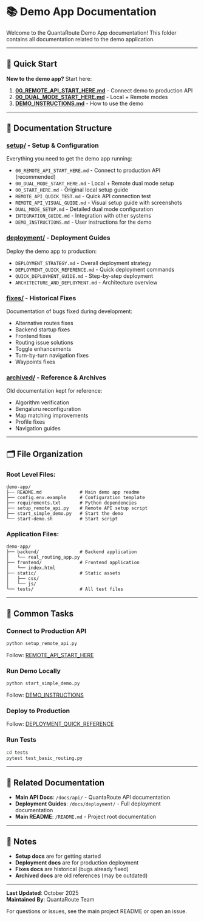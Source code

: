 # 📚 Demo App Documentation

Welcome to the QuantaRoute Demo App documentation! This folder contains all documentation related to the demo application.

---

## 🚀 Quick Start

**New to the demo app?** Start here:

1. **[00_REMOTE_API_START_HERE.md](setup/00_REMOTE_API_START_HERE.md)** - Connect demo to production API
2. **[00_DUAL_MODE_START_HERE.md](setup/00_DUAL_MODE_START_HERE.md)** - Local + Remote modes
3. **[DEMO_INSTRUCTIONS.md](setup/DEMO_INSTRUCTIONS.md)** - How to use the demo

---

## 📁 Documentation Structure

### **[setup/](setup/)** - Setup & Configuration
Everything you need to get the demo app running:
- `00_REMOTE_API_START_HERE.md` - Connect to production API (recommended)
- `00_DUAL_MODE_START_HERE.md` - Local + Remote dual mode setup
- `00_START_HERE.md` - Original local setup guide
- `REMOTE_API_QUICK_TEST.md` - Quick API connection test
- `REMOTE_API_VISUAL_GUIDE.md` - Visual setup guide with screenshots
- `DUAL_MODE_SETUP.md` - Detailed dual mode configuration
- `INTEGRATION_GUIDE.md` - Integration with other systems
- `DEMO_INSTRUCTIONS.md` - User instructions for the demo

### **[deployment/](deployment/)** - Deployment Guides
Deploy the demo app to production:
- `DEPLOYMENT_STRATEGY.md` - Overall deployment strategy
- `DEPLOYMENT_QUICK_REFERENCE.md` - Quick deployment commands
- `QUICK_DEPLOYMENT_GUIDE.md` - Step-by-step deployment
- `ARCHITECTURE_AND_DEPLOYMENT.md` - Architecture overview

### **[fixes/](fixes/)** - Historical Fixes
Documentation of bugs fixed during development:
- Alternative routes fixes
- Backend startup fixes
- Frontend fixes
- Routing issue solutions
- Toggle enhancements
- Turn-by-turn navigation fixes
- Waypoints fixes

### **[archived/](archived/)** - Reference & Archives
Old documentation kept for reference:
- Algorithm verification
- Bengaluru reconfiguration
- Map matching improvements
- Profile fixes
- Navigation guides

---

## 🗂️ File Organization

### **Root Level Files:**
```
demo-app/
├── README.md              # Main demo app readme
├── config.env.example     # Configuration template
├── requirements.txt       # Python dependencies
├── setup_remote_api.py    # Remote API setup script
├── start_simple_demo.py   # Start the demo
└── start-demo.sh          # Start script
```

### **Application Files:**
```
demo-app/
├── backend/               # Backend application
│   └── real_routing_app.py
├── frontend/              # Frontend application
│   └── index.html
├── static/                # Static assets
│   ├── css/
│   └── js/
└── tests/                 # All test files
```

---

## 🎯 Common Tasks

### **Connect to Production API**
```bash
python setup_remote_api.py
```
Follow: [REMOTE_API_START_HERE](setup/00_REMOTE_API_START_HERE.md)

### **Run Demo Locally**
```bash
python start_simple_demo.py
```
Follow: [DEMO_INSTRUCTIONS](setup/DEMO_INSTRUCTIONS.md)

### **Deploy to Production**
Follow: [DEPLOYMENT_QUICK_REFERENCE](deployment/DEPLOYMENT_QUICK_REFERENCE.md)

### **Run Tests**
```bash
cd tests
pytest test_basic_routing.py
```

---

## 🔗 Related Documentation

- **Main API Docs**: `/docs/api/` - QuantaRoute API documentation
- **Deployment Guides**: `/docs/deployment/` - Full deployment documentation
- **Main README**: `/README.md` - Project root documentation

---

## 📝 Notes

- **Setup docs** are for getting started
- **Deployment docs** are for production deployment
- **Fixes docs** are historical (bugs already fixed)
- **Archived docs** are old references (may be outdated)

---

**Last Updated**: October 2025  
**Maintained By**: QuantaRoute Team

For questions or issues, see the main project README or open an issue.

